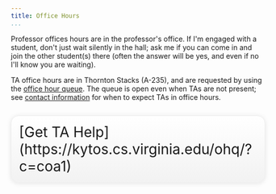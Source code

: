 ```yaml
---
title: Office Hours
...
```


Professor offices hours are in the professor's office.
If I'm engaged with a student, don't just wait silently in the hall; ask me if you can come in and join the other student(s) there (often the answer will be yes, and even if no I'll know you are waiting).

TA office hours are in Thornton Stacks (A-235), and are requested by using the [office hour queue](https://kytos.cs.virginia.edu/ohq/?c=coa1).
The queue is open even when TAs are not present; see [contact information](policies.html#contact) for when to expect TAs in office hours.

<div style="display:table; font-size:200%; margin: 1em auto; padding:1ex; box-shadow: 0 1px 10px rgba(0,0,0,.1); border: thin solid #eee; border-radius:1ex; background-image: linear-gradient(to bottom, #ffffff, #f2f2f2);">[Get TA Help](https://kytos.cs.virginia.edu/ohq/?c=coa1)</div>

<table style="display:none">
<thead><tr><th>Starts</th><th>Kind</th><th>Ends</th></tr></thead>
<tbody id="cal-oh">

</tbody>
</table>

<script src="moment.min.js" type="text/javascript"></script>
<script src="cal-oh.js" type="text/javascript"></script>
<script type="text/javascript">//<!--
now = new Date().toISOString()
week = new Date(); week.setDate(week.getDate() + 7); week = week.toISOString()
within = document.getElementById('cal-oh')
oh_feed.forEach(x => {
    if (x.end < now || x.start > week) return;
    console.log(x)
    s = new Date(e.start)
    e = new Date(e.end)
    tr = within.insertRow()
    tr.insertCell().innerText = moment(x.start).calendar()
    let entry = tr.insertCell()
    entry.classList.add('oh')
    entry.classList.add(x['title'].split(' ')[0] == 'TA' ? 'ta' : 'faculty')
    if ('link' in x) {
        let a = document.createElement('a')
        a.href = x['link']
        a.innerText = x['title']
        entry.appendChild(a);
    } else {
        entry.innerText = x['title']
    }
    tr.insertCell().innerText = moment(x.end).calendar()
})
//--></script>
